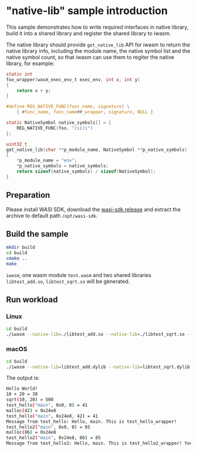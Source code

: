 # "native-lib" sample introduction

This sample demonstrates how to write required interfaces in native library, build it into a shared library and register the shared library to iwasm.

The native library should provide `get_native_lib` API for iwasm to return the native library info, including the module name, the native symbol list and the native symbol count, so that iwasm can use them to regiter the native library, for example:

```C
static int
foo_wrapper(wasm_exec_env_t exec_env, int x, int y)
{
    return x + y;
}

#define REG_NATIVE_FUNC(func_name, signature) \
    { #func_name, func_name##_wrapper, signature, NULL }

static NativeSymbol native_symbols[] = {
    REG_NATIVE_FUNC(foo, "(ii)i")
};

uint32_t
get_native_lib(char **p_module_name, NativeSymbol **p_native_symbols)
{
    *p_module_name = "env";
    *p_native_symbols = native_symbols;
    return sizeof(native_symbols) / sizeof(NativeSymbol);
}
```

## Preparation

Please install WASI SDK, download the [wasi-sdk release](https://github.com/CraneStation/wasi-sdk/releases) and extract the archive to default path `/opt/wasi-sdk`.

## Build the sample

```bash
mkdir build
cd build
cmake ..
make
```

`iwasm`, one wasm module `test.wasm` and two shared libraries `libtest_add.so`, `libtest_sqrt.so`
will be generated.

## Run workload

### Linux

```bash
cd build
./iwasm --native-lib=./libtest_add.so --native-lib=./libtest_sqrt.so --native-lib=./libtest_hello.so --native-lib=./libtest_hello2.so wasm-app/test.wasm
```

### macOS

```bash
cd build
./iwasm --native-lib=libtest_add.dylib --native-lib=libtest_sqrt.dylib --native-lib=libtest_hello.dylib --native-lib=libtest_hello2.dylib wasm-app/test.wasm
```

The output is:

```bash
Hello World!
10 + 20 = 30
sqrt(10, 20) = 500
test_hello("main", 0x0, 0) = 41
malloc(42) = 0x24e8
test_hello("main", 0x24e8, 42) = 41
Message from test_hello: Hello, main. This is test_hello_wrapper!
test_hello2("main", 0x0, 0) = 85
malloc(86) = 0x24e8
test_hello2("main", 0x24e8, 86) = 85
Message from test_hello2: Hello, main. This is test_hello2_wrapper! Your wasm_module_inst_t is 0x7fd443704990.
```

